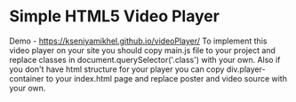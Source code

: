 # Simple HTML5 Video Player
Demo - https://kseniyamikhel.github.io/videoPlayer/
To implement this video player on your site you should copy main.js file to your project and replace classes in document.querySelector('.class') with your own. Also if you don't have html structure for your player you can copy div.player-container to your index.html page and replace poster and video source with your own.
